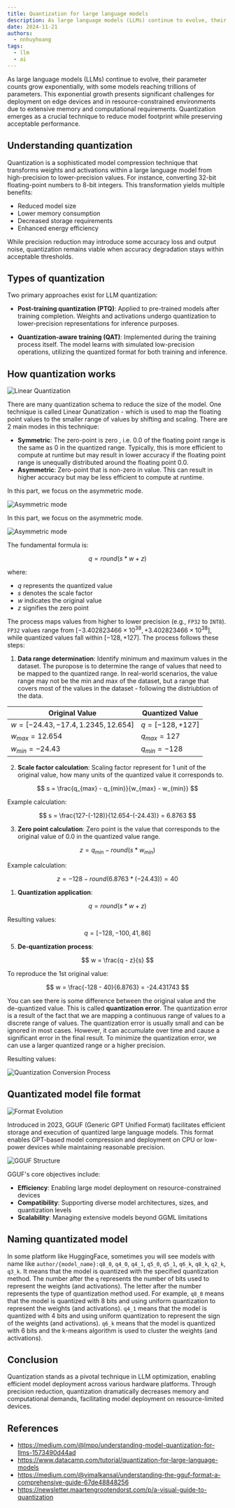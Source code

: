 ```yaml
---
title: Quantization for large language models
description: As large language models (LLMs) continue to evolve, their parameter counts grow exponentially, with some models reaching trillions of parameters. This exponential growth presents significant challenges for deployment on edge devices and in resource-constrained environments due to extensive memory and computational requirements. Quantization emerges as a crucial technique to reduce model footprint while preserving acceptable performance.
date: 2024-11-21
authors:
  - nnhuyhoang
tags:
  - llm
  - ai
---
```


As large language models (LLMs) continue to evolve, their parameter counts grow exponentially, with some models reaching trillions of parameters. This exponential growth presents significant challenges for deployment on edge devices and in resource-constrained environments due to extensive memory and computational requirements. Quantization emerges as a crucial technique to reduce model footprint while preserving acceptable performance.

## Understanding quantization

Quantization is a sophisticated model compression technique that transforms weights and activations within a large language model from high-precision to lower-precision values. For instance, converting 32-bit floating-point numbers to 8-bit integers. This transformation yields multiple benefits:

- Reduced model size
- Lower memory consumption
- Decreased storage requirements
- Enhanced energy efficiency

While precision reduction may introduce some accuracy loss and output noise, quantization remains viable when accuracy degradation stays within acceptable thresholds.

## Types of quantization

Two primary approaches exist for LLM quantization:

- **Post-training quantization (PTQ)**: Applied to pre-trained models after training completion. Weights and activations undergo quantization to lower-precision representations for inference purposes.

- **Quantization-aware training (QAT)**: Implemented during the training process itself. The model learns with simulated low-precision operations, utilizing the quantized format for both training and inference.

## How quantization works

![Linear Quantization](assets/quantization-in-llm-linear.webp)

There are many quantization schema to reduce the size of the model. One technique is called Linear Qunatization - which is used to map the floating point values to the smaller range of values by shifting and scaling. There are 2 main modes in this technique:

- **Symmetric**: The zero-point is zero , i.e. 0.0 of the floating point range is the same as 0 in the quantized range. Typically, this is more efficient to compute at runtime but may result in lower accuracy if the floating point range is unequally distributed around the floating point 0.0.
- **Asymmetric**: Zero-point that is non-zero in value. This can result in higher accuracy but may be less efficient to compute at runtime.

In this part, we focus on the asymmetric mode.

![Asymmetric mode](assets/quantization-in-llm-formula.webp)

In this part, we focus on the asymmetric mode.

![Asymmetric mode](assets/quantization-in-llm-formula.webp)

The fundamental formula is:

$$
q = round(s * w + z)
$$

where:

- $q$ represents the quantized value
- $s$ denotes the scale factor
- $w$ indicates the original value
- $z$ signifies the zero point

The process maps values from higher to lower precision (e.g., `FP32` to `INT8`). `FP32` values range from $[-3.402823466 \times 10^{38}, +3.402823466 \times 10^{38}]$, while quantized values fall within $[-128, +127]$. The process follows these steps:

1. **Data range determination**: Identify minimum and maximum values in the dataset. The puropose is to determine the range of values that need to be mapped to the quantized range. In real-world scenarios, the value range may not be the min and max of the dataset, but a range that covers most of the values in the dataset - following the distriubtion of the data.

<div align="center">

| Original Value                        | Quantized Value    |
| ------------------------------------- | ------------------ |
| $w = [-24.43, -17.4, 1.2345, 12.654]$ | $q = [-128, +127]$ |
| $w_{max} = 12.654$                    | $q_{max} = 127$    |
| $w_{min} = -24.43$                    | $q_{min} = -128$   |

</div>

2. **Scale factor calculation**: Scaling factor represent for 1 unit of the original value, how many units of the quantized value it corresponds to.

$$
s = \frac{q_{max} - q_{min}}{w_{max} - w_{min}}
$$

Example calculation:

$$
s = \frac{127-(-128)}{12.654-(-24.43)} = 6.8763
$$

3. **Zero point calculation**: Zero point is the value that corresponds to the original value of 0.0 in the quantized value range.

$$
z = q_{min} - round(s * w_{min})
$$

Example calculation:

$$
z = -128 - round(6.8763 * (-24.43)) = 40
$$

1. **Quantization application**:

$$
q = round(s * w + z)
$$

Resulting values:

$$
q = [-128, -100, 41, 86]
$$

5. **De-quantization process**:

$$
w = \frac{q - z}{s}
$$

To reproduce the 1st original value:

$$
w = \frac{-128 - 40}{6.8763} = -24.431743
$$

You can see there is some difference between the original value and the de-quantized value. This is called **quantization error**. The quantization error is a result of the fact that we are mapping a continuous range of values to a discrete range of values. The quantization error is usually small and can be ignored in most cases. However, it can accumulate over time and cause a significant error in the final result. To minimize the quantization error, we can use a larger quantized range or a higher precision.

Resulting values:

![Quantization Conversion Process](assets/quantization-in-llm-convert.webp)

## Quantizated model file format

![Format Evolution](assets/quantization-in-llm-format-evolution.webp)

Introduced in 2023, GGUF (Generic GPT Unified Format) facilitates efficient storage and execution of quantized large language models. This format enables GPT-based model compression and deployment on CPU or low-power devices while maintaining reasonable precision.

![GGUF Structure](assets/quantization-in-llm-gguf.webp)

GGUF's core objectives include:

- **Efficiency**: Enabling large model deployment on resource-constrained devices
- **Compatibility**: Supporting diverse model architectures, sizes, and quantization levels
- **Scalability**: Managing extensive models beyond GGML limitations

## Naming quantizated model

In some platform like HuggingFace, sometimes you will see models with name like `author/{model_name}:q8_0`, `q4_0`, `q4_1`, `q5_0`, `q5_1`, `q6_k`, `q8_k`, `q2_k`, `q3_k`. It means that the model is quantized with the specified quantization method. The number after the `q` represents the number of bits used to represent the weights (and activations). The letter after the number represents the type of quantization method used. For example, `q8_0` means that the model is quantized with 8 bits and using uniform quantization to represent the weights (and activations). `q4_1` means that the model is quantized with 4 bits and using uniform quantization to represent the sign of the weights (and activations). `q6_k` means that the model is quantized with 6 bits and the k-means algorithm is used to cluster the weights (and activations).

## Conclusion

Quantization stands as a pivotal technique in LLM optimization, enabling efficient model deployment across various hardware platforms. Through precision reduction, quantization dramatically decreases memory and computational demands, facilitating model deployment on resource-limited devices.

## References

- <https://medium.com/@lmpo/understanding-model-quantization-for-llms-1573490d44ad>
- <https://www.datacamp.com/tutorial/quantization-for-large-language-models>
- <https://medium.com/@vimalkansal/understanding-the-gguf-format-a-comprehensive-guide-67de48848256>
- <https://newsletter.maartengrootendorst.com/p/a-visual-guide-to-quantization>
